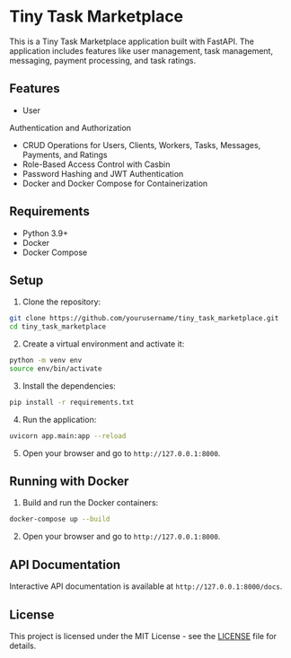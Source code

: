 # Tiny Task Marketplace

This is a Tiny Task Marketplace application built with FastAPI. The application includes features like user management, task management, messaging, payment processing, and task ratings.

## Features

- User

 Authentication and Authorization
 
- CRUD Operations for Users, Clients, Workers, Tasks, Messages, Payments, and Ratings
- Role-Based Access Control with Casbin
- Password Hashing and JWT Authentication
- Docker and Docker Compose for Containerization

## Requirements

- Python 3.9+
- Docker
- Docker Compose

## Setup

1. Clone the repository:

```bash
git clone https://github.com/yourusername/tiny_task_marketplace.git
cd tiny_task_marketplace
```

2. Create a virtual environment and activate it:

```bash
python -m venv env
source env/bin/activate
```

3. Install the dependencies:

```bash
pip install -r requirements.txt
```

4. Run the application:

```bash
uvicorn app.main:app --reload
```

5. Open your browser and go to `http://127.0.0.1:8000`.

## Running with Docker

1. Build and run the Docker containers:

```bash
docker-compose up --build
```

2. Open your browser and go to `http://127.0.0.1:8000`.

## API Documentation

Interactive API documentation is available at `http://127.0.0.1:8000/docs`.

## License

This project is licensed under the MIT License - see the [LICENSE](LICENSE) file for details.
